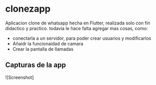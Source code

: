 # clonezapp
Aplicacion clone de whatsapp hecha en Flutter, realizada solo con fin didactico y practico.
todavia le hace falta agregar mas cosas, como:
* conectarla a un servidor, para poder crear usuarios y modificarlos
* Añaidr la funcionaidad de camara
* Crear la pantalla de llamadas

## Capturas de la app
![Screenshot]
